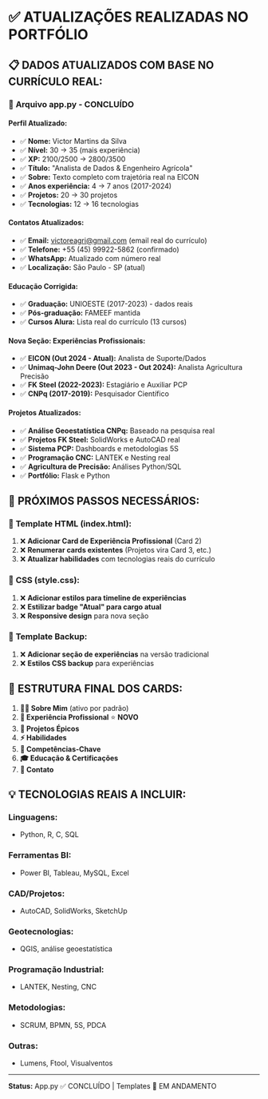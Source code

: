 # ✅ ATUALIZAÇÕES REALIZADAS NO PORTFÓLIO

## 📋 **DADOS ATUALIZADOS COM BASE NO CURRÍCULO REAL:**

### 🔄 **Arquivo app.py - CONCLUÍDO**

#### **Perfil Atualizado:**
- ✅ **Nome:** Victor Martins da Silva
- ✅ **Nível:** 30 → 35 (mais experiência)
- ✅ **XP:** 2100/2500 → 2800/3500
- ✅ **Título:** "Analista de Dados & Engenheiro Agrícola" 
- ✅ **Sobre:** Texto completo com trajetória real na EICON
- ✅ **Anos experiência:** 4 → 7 anos (2017-2024)
- ✅ **Projetos:** 20 → 30 projetos
- ✅ **Tecnologias:** 12 → 16 tecnologias

#### **Contatos Atualizados:**
- ✅ **Email:** victoreagri@gmail.com (email real do currículo)
- ✅ **Telefone:** +55 (45) 99922-5862 (confirmado)
- ✅ **WhatsApp:** Atualizado com número real
- ✅ **Localização:** São Paulo - SP (atual)

#### **Educação Corrigida:**
- ✅ **Graduação:** UNIOESTE (2017-2023) - dados reais
- ✅ **Pós-graduação:** FAMEEF mantida
- ✅ **Cursos Alura:** Lista real do currículo (13 cursos)

#### **Nova Seção: Experiências Profissionais:**
- ✅ **EICON (Out 2024 - Atual):** Analista de Suporte/Dados
- ✅ **Unimaq-John Deere (Out 2023 - Out 2024):** Analista Agricultura Precisão
- ✅ **FK Steel (2022-2023):** Estagiário e Auxiliar PCP
- ✅ **CNPq (2017-2019):** Pesquisador Científico

#### **Projetos Atualizados:**
- ✅ **Análise Geoestatística CNPq:** Baseado na pesquisa real
- ✅ **Projetos FK Steel:** SolidWorks e AutoCAD real
- ✅ **Sistema PCP:** Dashboards e metodologias 5S
- ✅ **Programação CNC:** LANTEK e Nesting real
- ✅ **Agricultura de Precisão:** Análises Python/SQL
- ✅ **Portfólio:** Flask e Python

## 🚧 **PRÓXIMOS PASSOS NECESSÁRIOS:**

### 📝 **Template HTML (index.html):**
1. ❌ **Adicionar Card de Experiência Profissional** (Card 2)
2. ❌ **Renumerar cards existentes** (Projetos vira Card 3, etc.)
3. ❌ **Atualizar habilidades** com tecnologias reais do currículo

### 🎨 **CSS (style.css):**
1. ❌ **Adicionar estilos para timeline de experiências**
2. ❌ **Estilizar badge "Atual" para cargo atual**
3. ❌ **Responsive design** para nova seção

### 📱 **Template Backup:**
1. ❌ **Adicionar seção de experiências** na versão tradicional
2. ❌ **Estilos CSS backup** para experiências

## 🎯 **ESTRUTURA FINAL DOS CARDS:**

1. **👨‍💻 Sobre Mim** (ativo por padrão)
2. **💼 Experiência Profissional** ⭐ **NOVO**
3. **📂 Projetos Épicos** 
4. **⚡ Habilidades**
5. **🎯 Competências-Chave**
6. **🎓 Educação & Certificações**
7. **💬 Contato**

## 💡 **TECNOLOGIAS REAIS A INCLUIR:**

### **Linguagens:**
- Python, R, C, SQL

### **Ferramentas BI:**
- Power BI, Tableau, MySQL, Excel

### **CAD/Projetos:**
- AutoCAD, SolidWorks, SketchUp

### **Geotecnologias:**
- QGIS, análise geoestatística

### **Programação Industrial:**
- LANTEK, Nesting, CNC

### **Metodologias:**
- SCRUM, BPMN, 5S, PDCA

### **Outras:**
- Lumens, Ftool, Visualventos

---

**Status:** App.py ✅ CONCLUÍDO | Templates 🚧 EM ANDAMENTO

